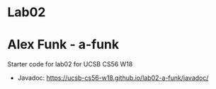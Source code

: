 # Lab02
# Alex Funk - a-funk

Starter code for lab02 for UCSB CS56 W18


* Javadoc: https://ucsb-cs56-w18.github.io/lab02-a-funk/javadoc/



